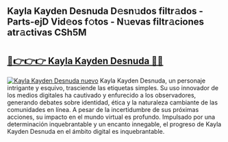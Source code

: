 ## Kayla Kayden Desnuda D𝚎sn𝚞dos filtr𝚊dos - Parts-ejD Vid𝚎os f𝚘tos - N𝚞evas filtr𝚊ciones atr𝚊ctivas CSh5M

# <h2><a href="http://mbb4do8.tromn.icu/?c=Kayla+Kayden+Desnuda">🔗👉👉👉 Kayla Kayden Desnuda 🔗🔗</a></h2>

[![Kayla Kayden Desnuda nuevo](https://i.imgur.com/pEAQMta.gif)](http://mbb4do8.tromn.icu/?c=Kayla+Kayden+Desnuda)
Kayla Kayden Desnuda, un personaje intrigante y esquivo, trasciende las etiquetas simples. Su uso innovador de los medios digitales ha cautivado y enfurecido a los observadores, generando debates sobre identidad, ética y la naturaleza cambiante de las comunidades en línea. A pesar de la incertidumbre de sus próximas acciones, su impacto en el mundo virtual es profundo. Impulsado por una determinación inquebrantable y un encanto innegable, el progreso de Kayla Kayden Desnuda en el ámbito digital es inquebrantable.
